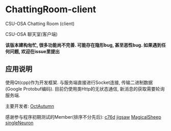 # ChattingRoom-client

CSU-OSA Chatting Room (client)

CSU-OSA 聊天室(客户端)

**该版本建构匆忙, 很多功能尚不完善. 可能存在隐形bug, 甚至恶性bug. 如果遇到任何问题, 欢迎在issue里提出**

## 应用说明

使用Qt(cpp)作为开发框架. 与服务端直接进行Socket连接, 传输二进制数据(Google Protobuf编码). 目前仍使用类Http的无状态通信, 新消息的获取需要轮询服务端.

主要开发者: [OctAutumn](https://github.com/Oct-autumn)

感谢参与程序初期测试的Member(排序不分先后):
[c76d](https://github.com/c76d3656)
[jigsaw](https://github.com/j1g5awi)
[MagicalSheep](https://github.com/MagicalSheep)
[singleNeuron](https://github.com/singleNeuron)
